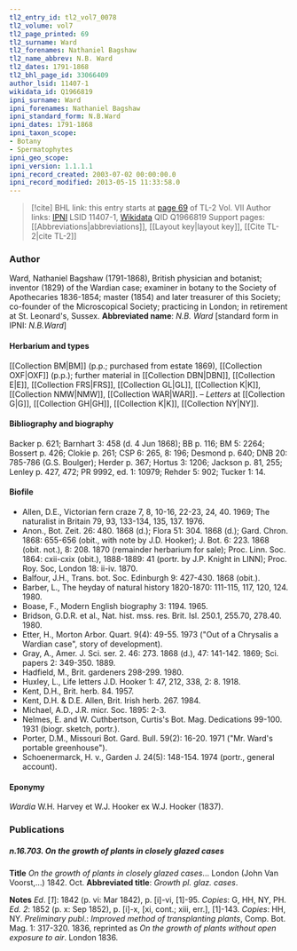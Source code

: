 ```yaml
---
tl2_entry_id: tl2_vol7_0078
tl2_volume: vol7
tl2_page_printed: 69
tl2_surname: Ward
tl2_forenames: Nathaniel Bagshaw
tl2_name_abbrev: N.B. Ward
tl2_dates: 1791-1868
tl2_bhl_page_id: 33066409
author_lsid: 11407-1
wikidata_id: Q1966819
ipni_surname: Ward
ipni_forenames: Nathaniel Bagshaw
ipni_standard_form: N.B.Ward
ipni_dates: 1791-1868
ipni_taxon_scope: 
- Botany
- Spermatophytes
ipni_geo_scope: 
ipni_version: 1.1.1.1
ipni_record_created: 2003-07-02 00:00:00.0
ipni_record_modified: 2013-05-15 11:33:58.0
---
```


> [!cite] BHL link: this entry starts at [page 69](https://www.biodiversitylibrary.org/page/33066409) of TL-2 Vol. VII
> Author links: [IPNI](https://www.ipni.org/a/11407-1) LSID 11407-1, [Wikidata](https://www.wikidata.org/wiki/Q1966819) QID Q1966819
> Support pages: [[Abbreviations|abbreviations]], [[Layout key|layout key]], [[Cite TL-2|cite TL-2]]

### Author

Ward, Nathaniel Bagshaw (1791-1868), British physician and botanist; inventor (1829) of the Wardian case; examiner in botany to the Society of Apothecaries 1836-1854; master (1854) and later treasurer of this Society; co-founder of the Microscopical Society; practicing in London; in retirement at St. Leonard's, Sussex. 
**Abbreviated name**: *N.B. Ward* \[standard form in IPNI: *N.B.Ward*\]

#### Herbarium and types

[[Collection BM|BM]] (p.p.; purchased from estate 1869), [[Collection OXF|OXF]] (p.p.); further material in [[Collection DBN|DBN]], [[Collection E|E]], [[Collection FRS|FRS]], [[Collection GL|GL]], [[Collection K|K]], [[Collection NMW|NMW]], [[Collection WAR|WAR]]. – *Letters* at [[Collection G|G]], [[Collection GH|GH]], [[Collection K|K]], [[Collection NY|NY]].

#### Bibliography and biography

Backer p. 621; Barnhart 3: 458 (d. 4 Jun 1868); BB p. 116; BM 5: 2264; Bossert p. 426; Clokie p. 261; CSP 6: 265, 8: 196; Desmond p. 640; DNB 20: 785-786 (G.S. Boulger); Herder p. 367; Hortus 3: 1206; Jackson p. 81, 255; Lenley p. 427, 472; PR 9992, ed. 1: 10979; Rehder 5: 902; Tucker 1: 14.

#### Biofile

- Allen, D.E., Victorian fern craze 7, 8, 10-16, 22-23, 24, 40. 1969; The naturalist in Britain 79, 93, 133-134, 135, 137. 1976.
- Anon., Bot. Zeit. 26: 480. 1868 (d.); Flora 51: 304. 1868 (d.); Gard. Chron. 1868: 655-656 (obit., with note by J.D. Hooker); J. Bot. 6: 223. 1868 (obit. not.), 8: 208. 1870 (remainder herbarium for sale); Proc. Linn. Soc. 1864: cxii-cxix (obit.), 1888-1889: 41 (portr. by J.P. Knight in LINN); Proc. Roy. Soc, London 18: ii-iv. 1870.
- Balfour, J.H., Trans. bot. Soc. Edinburgh 9: 427-430. 1868 (obit.).
- Barber, L., The heyday of natural history 1820-1870: 111-115, 117, 120, 124. 1980.
- Boase, F., Modern English biography 3: 1194. 1965.
- Bridson, G.D.R. et al., Nat. hist. mss. res. Brit. Isl. 250.1, 255.70, 278.40. 1980.
- Etter, H., Morton Arbor. Quart. 9(4): 49-55. 1973 ("Out of a Chrysalis a Wardian case", story of development).
- Gray, A., Amer. J. Sci. ser. 2. 46: 273. 1868 (d.), 47: 141-142. 1869; Sci. papers 2: 349-350. 1889.
- Hadfield, M., Brit. gardeners 298-299. 1980.
- Huxley, L., Life letters J.D. Hooker 1: 47, 212, 338, 2: 8. 1918.
- Kent, D.H., Brit. herb. 84. 1957.
- Kent, D.H. & D.E. Allen, Brit. Irish herb. 267. 1984.
- Michael, A.D., J.R. micr. Soc. 1895: 2-3.
- Nelmes, E. and W. Cuthbertson, Curtis's Bot. Mag. Dedications 99-100. 1931 (biogr. sketch, portr.).
- Porter, D.M., Missouri Bot. Gard. Bull. 59(2): 16-20. 1971 ("Mr. Ward's portable greenhouse").
- Schoenermarck, H. v., Garden J. 24(5): 148-154. 1974 (portr., general account).

#### Eponymy

*Wardia* W.H. Harvey et W.J. Hooker ex W.J. Hooker (1837).

### Publications

##### n.16.703. On the growth of plants in closely glazed cases

**Title**
*On the growth of plants in closely glazed cases*... London (John Van Voorst,...) 1842. Oct.
**Abbreviated title**: *Growth pl. glaz. cases*.

**Notes**
*Ed*. \[*1*\]: 1842 (p. vi: Mar 1842), p. \[i\]-vi, \[1\]-95. *Copies*: G, HH, NY, PH.
*Ed. 2*: 1852 (p. x: Sep 1852), p. \[i\]-x, \[xi, cont.; xiii, err.\], \[1\]-143. *Copies*: HH, NY.
*Preliminary publ*.: *Improved method of transplanting plants*, Comp. Bot. Mag. 1: 317-320. 1836, reprinted as *On the growth of plants without open exposure to air*. London 1836.

